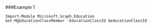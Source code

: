 ###Example 1
```
Import-Module Microsoft.Graph.Education
Get-MgEducationClassMember -EducationClassId $educationClassId
```
